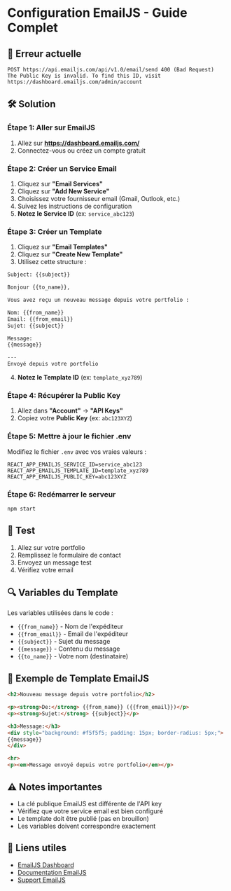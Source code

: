 # Configuration EmailJS - Guide Complet

## 🚨 Erreur actuelle
```
POST https://api.emailjs.com/api/v1.0/email/send 400 (Bad Request)
The Public Key is invalid. To find this ID, visit https://dashboard.emailjs.com/admin/account
```

## 🛠️ Solution

### Étape 1: Aller sur EmailJS
1. Allez sur **https://dashboard.emailjs.com/**
2. Connectez-vous ou créez un compte gratuit

### Étape 2: Créer un Service Email
1. Cliquez sur **"Email Services"**
2. Cliquez sur **"Add New Service"**
3. Choisissez votre fournisseur email (Gmail, Outlook, etc.)
4. Suivez les instructions de configuration
5. **Notez le Service ID** (ex: `service_abc123`)

### Étape 3: Créer un Template
1. Cliquez sur **"Email Templates"**
2. Cliquez sur **"Create New Template"**
3. Utilisez cette structure :

```html
Subject: {{subject}}

Bonjour {{to_name}},

Vous avez reçu un nouveau message depuis votre portfolio :

Nom: {{from_name}}
Email: {{from_email}}
Sujet: {{subject}}

Message:
{{message}}

---
Envoyé depuis votre portfolio
```

4. **Notez le Template ID** (ex: `template_xyz789`)

### Étape 4: Récupérer la Public Key
1. Allez dans **"Account"** → **"API Keys"**
2. Copiez votre **Public Key** (ex: `abc123XYZ`)

### Étape 5: Mettre à jour le fichier .env
Modifiez le fichier `.env` avec vos vraies valeurs :

```env
REACT_APP_EMAILJS_SERVICE_ID=service_abc123
REACT_APP_EMAILJS_TEMPLATE_ID=template_xyz789
REACT_APP_EMAILJS_PUBLIC_KEY=abc123XYZ
```

### Étape 6: Redémarrer le serveur
```bash
npm start
```

## 🧪 Test
1. Allez sur votre portfolio
2. Remplissez le formulaire de contact
3. Envoyez un message test
4. Vérifiez votre email

## 🔍 Variables du Template
Les variables utilisées dans le code :
- `{{from_name}}` - Nom de l'expéditeur
- `{{from_email}}` - Email de l'expéditeur  
- `{{subject}}` - Sujet du message
- `{{message}}` - Contenu du message
- `{{to_name}}` - Votre nom (destinataire)

## 📧 Exemple de Template EmailJS
```html
<h2>Nouveau message depuis votre portfolio</h2>

<p><strong>De:</strong> {{from_name}} ({{from_email}})</p>
<p><strong>Sujet:</strong> {{subject}}</p>

<h3>Message:</h3>
<div style="background: #f5f5f5; padding: 15px; border-radius: 5px;">
{{message}}
</div>

<hr>
<p><em>Message envoyé depuis votre portfolio</em></p>
```

## ⚠️ Notes importantes
- La clé publique EmailJS est différente de l'API key
- Vérifiez que votre service email est bien configuré
- Le template doit être publié (pas en brouillon)
- Les variables doivent correspondre exactement

## 🔗 Liens utiles
- [EmailJS Dashboard](https://dashboard.emailjs.com/)
- [Documentation EmailJS](https://www.emailjs.com/docs/)
- [Support EmailJS](https://www.emailjs.com/docs/faq/)
